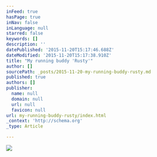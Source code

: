 ```yaml
---
inFeed: true
hasPage: true
inNav: false
inLanguage: null
starred: false
keywords: []
description: ''
datePublished: '2015-11-20T15:17:46.688Z'
dateModified: '2015-11-20T15:17:38.910Z'
title: "My running buddy 'Rusty'"
author: []
sourcePath: _posts/2015-11-20-my-running-buddy-rusty.md
published: true
authors: []
publisher:
  name: null
  domain: null
  url: null
  favicon: null
url: my-running-buddy-rusty/index.html
_context: 'http://schema.org'
_type: Article

---
```

![](https://the-grid-user-content.s3-us-west-2.amazonaws.com/c1d21044-2bce-4e29-8c24-372633b9e86d.jpg)

#